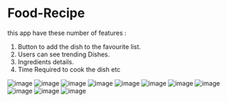 # Food-Recipe
this app have these number of features :
1. Button to add the dish to the favourite list.
2. Users can see trending Dishes.
3. Ingredients details.
4. Time Required to cook the dish etc

![image](https://github.com/shubham725809/Food-Recipe/assets/91181470/565d97a4-468d-464c-a4b5-5d793f632d50)
![image](https://github.com/shubham725809/Food-Recipe/assets/91181470/350cde40-7ad6-41eb-978d-c3a0b12f1b12)
![image](https://github.com/shubham725809/Food-Recipe/assets/91181470/ba485ca2-8add-47e9-a399-68934c10c977)
![image](https://github.com/shubham725809/Food-Recipe/assets/91181470/74c81250-7727-445b-b1d4-b01a45077e83)
![image](https://github.com/shubham725809/Food-Recipe/assets/91181470/c76a80cf-9b5c-41ee-9bdc-0628f2ef3273)
![image](https://github.com/shubham725809/Food-Recipe/assets/91181470/c82420ff-8a79-49b5-a996-8e6a67bb2fdd)
![image](https://github.com/shubham725809/Food-Recipe/assets/91181470/b3931b1c-60d0-4452-b39e-0bcb90ae7eca)
![image](https://github.com/shubham725809/Food-Recipe/assets/91181470/c8dd9280-12bd-4109-a708-c59b8930cf71)
![image](https://github.com/shubham725809/Food-Recipe/assets/91181470/cf49ad03-d7cf-4203-ac33-32e0b41ff4f3)
![image](https://github.com/shubham725809/Food-Recipe/assets/91181470/a4b567ce-5953-42e7-b75d-72b1f45f9cd8)
![image](https://github.com/shubham725809/Food-Recipe/assets/91181470/134c93ea-7836-410b-be07-75686331e03b)






